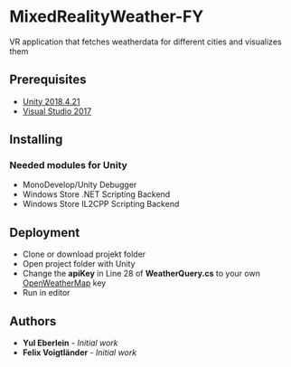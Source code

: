 # MixedRealityWeather-FY

VR application that fetches weatherdata for different cities and visualizes them

## Prerequisites

* [Unity 2018.4.21](https://unity3d.com/get-unity/download/archive)
* [Visual Studio 2017](https://visualstudio.microsoft.com/de/vs/older-downloads/)

## Installing

### Needed modules for Unity

* MonoDevelop/Unity Debugger
* Windows Store .NET Scripting Backend
* Windows Store IL2CPP Scripting Backend

## Deployment

* Clone or download projekt folder
* Open project folder with Unity
* Change the **apiKey** in Line 28 of **WeatherQuery.cs** to your own [OpenWeatherMap](https://openweathermap.org) key
* Run in editor

## Authors

* **Yul Eberlein** - *Initial work*
* **Felix Voigtländer** - *Initial work*

